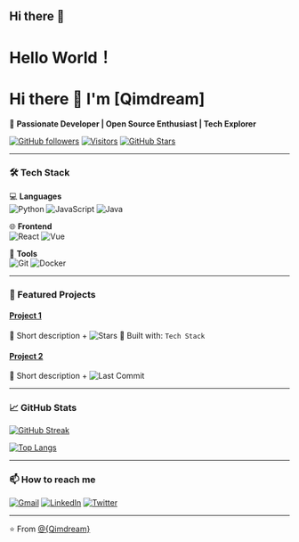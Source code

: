 ## Hi there 👋

<!--
**Qimdream/Qimdream** is a ✨ _special_ ✨ repository because its `README.md` (this file) appears on your GitHub profile.

Here are some ideas to get you started:

- 🔭 I’m currently working on ...
- 🌱 I’m currently learning ...
- 👯 I’m looking to collaborate on ...
- 🤔 I’m looking for help with ...
- 💬 Ask me about ...
- 📫 How to reach me: ...
- 😄 Pronouns: ...
- ⚡ Fun fact: ...
-->
# Hello World！
# Hi there 👋 I'm [Qimdream]

🌟 **Passionate Developer | Open Source Enthusiast | Tech Explorer**

[![GitHub followers](https://img.shields.io/github/followers/{username}?style=social)](https://github.com/{username})
[![Visitors](https://visitor-badge.glitch.me/badge?page_id={username}.{username})](https://github.com/{username})
[![GitHub Stars](https://img.shields.io/github/stars/{username}?style=social)](https://github.com/{username})

---

### 🛠️ Tech Stack

💻 **Languages**  
![Python](https://img.shields.io/badge/-Python-3776AB?logo=python&logoColor=white)
![JavaScript](https://img.shields.io/badge/-JavaScript-F7DF1E?logo=javascript&logoColor=black)
![Java](https://img.shields.io/badge/-Java-007396?logo=java&logoColor=white)

🌐 **Frontend**  
![React](https://img.shields.io/badge/-React-61DAFB?logo=react&logoColor=black)
![Vue](https://img.shields.io/badge/-Vue-4FC08D?logo=vue.js&logoColor=white)

🔧 **Tools**  
![Git](https://img.shields.io/badge/-Git-F05032?logo=git&logoColor=white)
![Docker](https://img.shields.io/badge/-Docker-2496ED?logo=docker&logoColor=white)

---

### 🚀 Featured Projects

#### [Project 1](https://github.com/{username}/project1)
📝 Short description + ![Stars](https://img.shields.io/github/stars/{username}/project1?style=flat)
🔧 Built with: `Tech Stack`

#### [Project 2](https://github.com/{username}/project2)
📝 Short description + ![Last Commit](https://img.shields.io/github/last-commit/{username}/project2)

---

### 📈 GitHub Stats

[![GitHub Streak](https://streak-stats.demolab.com/?user={username})](https://git.io/streak-stats)

[![Top Langs](https://github-readme-stats.vercel.app/api/top-langs/?username={username}&layout=compact)](https://github.com/anuraghazra/github-readme-stats)

---

### 📫 How to reach me

[![Gmail](https://img.shields.io/badge/-Email-D14836?logo=gmail&logoColor=white)](mailto:your.email@example.com)
[![LinkedIn](https://img.shields.io/badge/-LinkedIn-0077B5?logo=linkedin&logoColor=white)](https://linkedin.com/in/yourprofile)
[![Twitter](https://img.shields.io/badge/-Twitter-1DA1F2?logo=twitter&logoColor=white)](https://twitter.com/yourhandle)

---

⭐ From [@{Qimdream}](https://github.com/{Qimdream})
